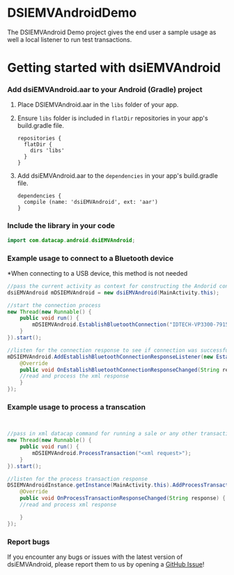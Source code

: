 # DSIEMVAndroidDemo
The DSIEMVAndroid Demo project gives the end user a sample usage as well a local listener to run test transactions.


# Getting started with dsiEMVAndroid

### Add dsiEMVAndroid.aar to your Android (Gradle) project
1. Place DSIEMVAndroid.aar in the `libs` folder of your app.
2. Ensure `libs` folder is included in `flatDir` repositories in your app's build.gradle file.

    ```
    repositories {
      flatDir {
        dirs 'libs'
      }
    }
    ```

3. Add dsiEMVAndroid.aar to the `dependencies` in your app's build.gradle file.

    ```
    dependencies {
      compile (name: 'dsiEMVAndroid', ext: 'aar')
    }
    ```

### Include the library in your code
```java
import com.datacap.android.dsiEMVAndroid;
```

### Example usage to connect to a Bluetooth device
*When connecting to a USB device, this method is not needed
```java
//pass the current activity as context for constructing the Andorid control
dsiEMVAndroid mDSIEMVAndroid = new dsiEMVAndroid(MainActivity.this);

//start the connection process
new Thread(new Runnable() {
    public void run() {
        mDSIEMVAndroid.EstablishBluetoothConnection("IDTECH-VP3300-79156");
    }
}).start();

//listen for the connection response to see if connection was successful
mDSIEMVAndroid.AddEstablishBluetoothConnectionResponseListener(new EstablishBluetoothConnectionResponseListener() {
    @Override
    public void OnEstablishBluetoothConnectionResponseChanged(String response) {
	//read and process the xml response
    }
});

```

### Example usage to process a transcation
```java


//pass in xml datacap command for running a sale or any other transaction
new Thread(new Runnable() {
    public void run() {
        mDSIEMVAndroid.ProcessTransaction("<xml request>");
    }
}).start();

//listen for the process transaction response
DSIEMVAndroidInstance.getInstance(MainActivity.this).AddProcessTransactionResponseListener(new ProcessTransactionResponseListener() {
    @Override
    public void OnProcessTransactionResponseChanged(String response) {
	//read and process xml response

    }
});

```


### Report bugs
If you encounter any bugs or issues with the latest version of dsiEMVAndroid, please report them to us by opening a [GitHub Issue](https://github.com/datacapsystems/DSIEMVAndroidDemo/issues)!